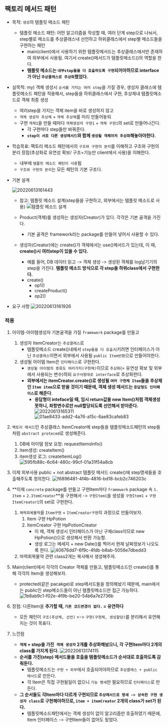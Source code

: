 ## 팩토리 메서드 패턴
- 목적: `생성`의 템플릿 메소드 패턴
	- 템플릿 메소드 패턴: 어떤 알고리즘을 작성할 때, 여러 단계 step으로 나눠서, step별로 메소드를 추상클래스내 선언하고 하위클래스에서 step별 메소드들을 구현하는 패턴
		- main(client)에서 사용하기 위한 템플릿메서드는 추상클래스에서만 존재하여 외부에서 사용됨. 여기서 create()메서드가 템플릿메소드()의 역할을 한다.
		- **템플릿 메소드는 `내부step들을 다 호출하도록 구현`되어야하므로 interface가 아닌 `추상클래스로 추상화`했었다.**

- 실목적: my) 객체 생성시 `순서를 가지는 여러 step`을 가질 경우, 생성자 클래스에 템플릿메소드 패턴을 적용해서, step들을 하위클래스에서 구현, 추상체내 템플릿메소드로 객체 최종 생성
	- 여러step을 가지는 객체 item을 바로 생성하지 않고
	- `객체 생성자 추상체` + `객체 추상체`를 미리 만들어놓되
	- 구현 `객체1`을 만들 때마다 `객체생성자 구현1` + `객체 구현1`의 set로 만들어나간다.
		- 각 구현마다 step들만 바꿔준다.
		- **`step이 서로 다른 생성메서드`와 함께 `생성될 객체마저 추상화`해놓아야한다.**


- 학습목표: 팩토리 메소드 패턴에서의 `구조와 구현의 분리`를 이해하고 구조와 구현의 분리 장점(추상화로 유연성 확보/ 구조=기능만 client에서 사용)을 이해한다.
	- 내부에 `템플릿 메소드 패턴이 사용`됨
	- `구조와 구현의 분리`는 모든 패턴의 기본 구조다.



- 기본 설계

	![20220613161443](https://raw.githubusercontent.com/is2js/screenshots/main/20220613161443.png)
	- 참고: 템플릿 메소드 설계(step들을 구현하고, 외부에서는 템플릿 메소드로 사용)
		![템플릿 메소드 설계](https://raw.githubusercontent.com/is2js/screenshots/main/20220607150854.png)

	- Product(객체)를 생성하는 생성자(Creator)가 있다. 각각은 기본 골격을 가진다.
		- 기본 골격은 framework라는 package를 만들어 넣어서 사용할 수 있다.
	- 생성자(Creator)에는 create()가 객체에서는 use()메서드가 있는데, 이 때, **create()시 여러step이 있을 수 있다.**
		- 예를 들어, DB 데이터 읽고 -> 객체 생성 -> 생성된 객체를 log남기기의 step을 가진다. **템플릿 메소드 방식으로 각 step을 하위class에서 구현한다.**
		- create()
			- op1()
			- createProduct()
			- op2()

- 요구 사항
	![20220613161926](https://raw.githubusercontent.com/is2js/screenshots/main/20220613161926.png)

### 적용

1. 아이템-아이템생성자 기본골격을 가질 `framework` package를 만들고
	1. 생성자 ItemCreator는 `추상클래스`로
		- 템플릿메소드 create()내에서 `step들을 다 호출`시키려면 인터페이스가 아닌 `추상클래스`이면서 외부에서 사용될 `public Item반환`으로 만들어야한다.
	2. 생성될 아이템 Item은 `인터페이스`로 구현한다.
		- `생성될 아이템의 종류도 여러가지(구현체)`이므로 `추상화`(= 유연성 확보 및 외부에서 사용되는 변수)하되 `요구사항대로 interface`로 추상화한다.
		- **외부에서는 itemCreator.create()로 생성될 `여러 구현체 Item`들을 추상체인 `Item item`으로 받을 것이기 때문에, 객체 생성 메서드는 `응답형도 인터페이스`로 해준다**.
			- **응답형이 inteface일 때, 임시 return값을 new Item()처럼 객체생성못하니, 좌항변수로만 null할당되도록 선언해서 받아준다.**
				![20220613165311](https://raw.githubusercontent.com/is2js/screenshots/main/20220613165311.png)
		![01ae8433-add2-4a76-a15c-6ae83cafeb83](https://raw.githubusercontent.com/is2js/screenshots/main/01ae8433-add2-4a76-a15c-6ae83cafeb83.gif)
	
2. `팩토리 메서드`인 추상클래스 ItemCreator에 step들을 템플릿메소드패턴의 step들처럼 `abstract proteced`로 생성해준다.
	1. DB에 아이템 정보 요청: requestItemsInfo()
	2. item생성: createItem()
	3. item생성 로그: createItemLog()
	![595fb88c-6c64-480c-99cf-01a31f54a8cb](https://raw.githubusercontent.com/is2js/screenshots/main/595fb88c-6c64-480c-99cf-01a31f54a8cb.gif)

3. 이제 외부사용 public + not abstract 템플릿 메서드 create()에 step명세들을 호출해주도록 정의한다.
	![f6896481-4f4b-4816-bd18-bcb2c746203c](https://raw.githubusercontent.com/is2js/screenshots/main/f6896481-4f4b-4816-bd18-bcb2c746203c.gif)

4. **이제 `concrete` package를 만들고 구현Item마다 `framework` package 속 `1. Item` + `2.ItemCreator`**을 구현해서 -> `구현Item1`을 생성을 `구현Item1` + `구현ItemCreator1`의 set로 구현한다.
	1. `체력회복물약`을 `Item구현` + `ItemCreator구현`의 과정으로 만들어보자.
		1. Item 구현 HpPotion
		2. ItemCreator 구현 HpPotionCreator
			- 이 때, 객체 생성시 인터페이스가 아닌 구체class이므로 new HpPotion()으로 생성해서 반환 가능함.
			- 생성 로그는 메세지 + new Date()를 찍어서 현재 날짜정보가 나오도록 한다.
		![40676dd7-6f9c-4fdb-b8ab-5056e7dbedd3](https://raw.githubusercontent.com/is2js/screenshots/main/40676dd7-6f9c-4fdb-b8ab-5056e7dbedd3.gif)
	2. 마력회복물약 관련 class2개는 복사해서 생성해주자.


5. Main(client)에서 각각의 Creator 객체를 만들고, 템플릿메소드인 create()를 통해 각각의 Item을 생성해보자.
	- protected(같은 pacakge)로 step메서드들을 정의해놨기 때문에, main에서는 public인 step메소드들이 아닌 템플릿메소드만 접근 가능하다.
	![1b8ab9c1-f02e-4f9b-be20-54b6a7e2736b](https://raw.githubusercontent.com/is2js/screenshots/main/1b8ab9c1-f02e-4f9b-be20-54b6a7e2736b.gif)

6. 장점: 다른Item을 **추가할 때, `기존 코드변경이 없다.` = 유연하다**
	- 모든 패턴이 `구조(추상체, 선언)` <-> `구현(구현체, 생성할당)`를 분리해서 유연해지는 것이 목표다.

7. 느낀점
	- **`객체` + step을 가진` 객체 생성자` 2개를 추상화해놨으니, 각 구현Item마다 2개의 class를 가지게 된다.**
	![20220613174115](https://raw.githubusercontent.com/is2js/screenshots/main/20220613174115.png)
	- **순서를 가진(step) 메서드들을 호출을 템플릿메소드가 순서대로 호출하도록 감춰둔다.**
		- 템플릿메소드는 `구현 + 외부`에서 호출되어야하므로 `추상클래스 + public 메서드`로 만든다.
		- 각 Item은 직접 구현될일이 없으니 `기능 명세`만 필요하므로 `인터페이스`로 만든다.
	- **그 순서들도 각Item마다 다르게 구현되므로 `추상메서드로 명세 -> 상속한 구현 생성자 class`로 구현해야하므로, `item + itemCreator` 2개의 class가 set가 된다.**
		- 템플릿메소드패턴에서는 객체 생성이 없이 알고리즘만 호출하였기 때문에, Item 인터페이스 -> 구현Item들이 없어도 됬었다.